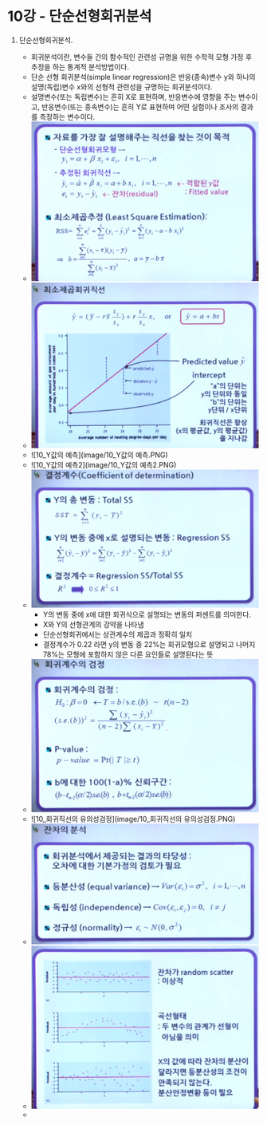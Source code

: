 # 10강 - 단순선형회귀분석

1. 단순선형회귀분석.

   - 회귀분석이란, 변수들 간의 함수적인 관련성 규명을 위한 수학적 모형 가정 후 추정을 하는 통계적 분석방법이다.
   - 단순 선형 회귀분석(simple linear regression)은 반응(종속)변수 y와 하나의 설명(독립)변수 x와의 선형적 관련성을 규명하는 회귀분석이다.
   - 설명변수(또는 독립변수)는 흔히 X로 표현하며, 반응변수에 영향을 주는 변수이고, 반응변수(또는 종속변수)는 흔히  Y로 표현하며 어떤 실험이나 조사의 결과를 측정하는 변수이다.
   - ![10_단순선형회귀모형](image/10_단순선형회귀모형.PNG)
   - ![10_최소제곱회귀직선](image/10_최소제곱회귀직선.PNG)
   - ![10_Y값의 예측](image/10_Y값의 예측.PNG)
   - ![10_Y값의 예측2](image/10_Y값의 예측2.PNG)
   - ![10_결정계수](image/10_결정계수.PNG)
     - Y의 변동 중에 x에 대한 회귀식으로 설명되는 변동의 퍼센트를 의미한다.
     - X와 Y의 선형관계의 강약을 나타냄
     - 단순선형회귀에서는 상관계수의 제곱과 정확히 일치
     - 결정계수가 0.22 라면 y의 변동 중 22%는 회귀모형으로 설명되고 나머지 78%는 모형에 포함하지 않은 다른 요인들로 설명된다는 뜻
   - ![10_회귀계수의검정](image/10_회귀계수의검정.PNG)
   - ![10_회귀직선의 유의성검정](image/10_회귀직선의 유의성검정.PNG)
   - ![10_잔차의분석](image/10_잔차의분석.PNG)
   - ![10_잔차의분석2](image/10_잔차의분석2.PNG)
   - 







































